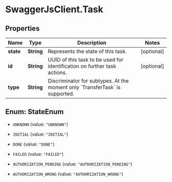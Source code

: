 # SwaggerJsClient.Task

## Properties
Name | Type | Description | Notes
------------ | ------------- | ------------- | -------------
**state** | **String** | Represents the state of this task. | [optional] 
**id** | **String** | UUID of this task to be used for identification on further task actions. | [optional] 
**type** | **String** | Discriminator for subtypes. At the moment only &#x60;TransferTask&#x60; is supported. | 


<a name="StateEnum"></a>
## Enum: StateEnum


* `UNKNOWN` (value: `"UNKNOWN"`)

* `INITIAL` (value: `"INITIAL"`)

* `DONE` (value: `"DONE"`)

* `FAILED` (value: `"FAILED"`)

* `AUTHORIZATION_PENDING` (value: `"AUTHORIZATION_PENDING"`)

* `AUTHORIZATION_WRONG` (value: `"AUTHORIZATION_WRONG"`)





